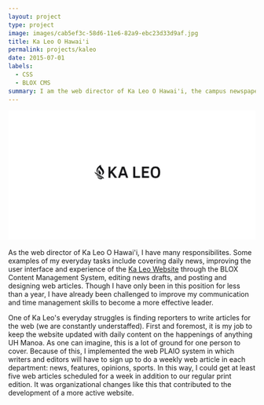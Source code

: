 ```yaml
---
layout: project
type: project
image: images/cab5ef3c-58d6-11e6-82a9-ebc23d33d9af.jpg
title: Ka Leo O Hawai'i
permalink: projects/kaleo
date: 2015-07-01
labels:
  - CSS
  - BLOX CMS
summary: I am the web director of Ka Leo O Hawai'i, the campus newspaper.
---
```


<img class="ui medium right floated rounded image" src="/images/cab5ef3c-58d6-11e6-82a9-ebc23d33d9af.jpg">

As the web director of Ka Leo O Hawai'i, I have many responsibilites. Some examples of my everyday tasks include covering daily news, improving the user interface and experience of the <a href="https://manoanow.org/kaleo/">Ka Leo Website</a> through the BLOX Content Management System, editing news drafts, and posting and designing web articles. Though I have only been in this position for less than a year, I have already been challenged to improve my communication and time management skills to become a more effective leader. 

One of Ka Leo's everyday struggles is finding reporters to write articles for the web (we are constantly understaffed). First and foremost, it is my job to keep the website updated with daily content on the happenings of anything UH Manoa. As one can imagine, this is a lot of ground for one person to cover. Because of this, I implemented the web PLAIO system in which writers and editors will have to sign up to do a weekly web article in each department: news, features, opinions, sports. In this way, I could get at least five web articles scheduled for a week in addition to our regular print edition. It was organizational changes like this that contributed to the development of a more active website.
